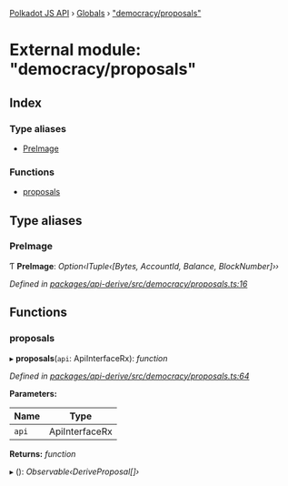 [Polkadot JS API](../README.md) › [Globals](../globals.md) › ["democracy/proposals"](_democracy_proposals_.md)

# External module: "democracy/proposals"

## Index

### Type aliases

* [PreImage](_democracy_proposals_.md#preimage)

### Functions

* [proposals](_democracy_proposals_.md#proposals)

## Type aliases

###  PreImage

Ƭ **PreImage**: *Option‹ITuple‹[Bytes, AccountId, Balance, BlockNumber]››*

*Defined in [packages/api-derive/src/democracy/proposals.ts:16](https://github.com/polkadot-js/api/blob/e86fe5bab0/packages/api-derive/src/democracy/proposals.ts#L16)*

## Functions

###  proposals

▸ **proposals**(`api`: ApiInterfaceRx): *function*

*Defined in [packages/api-derive/src/democracy/proposals.ts:64](https://github.com/polkadot-js/api/blob/e86fe5bab0/packages/api-derive/src/democracy/proposals.ts#L64)*

**Parameters:**

Name | Type |
------ | ------ |
`api` | ApiInterfaceRx |

**Returns:** *function*

▸ (): *Observable‹DeriveProposal[]›*
